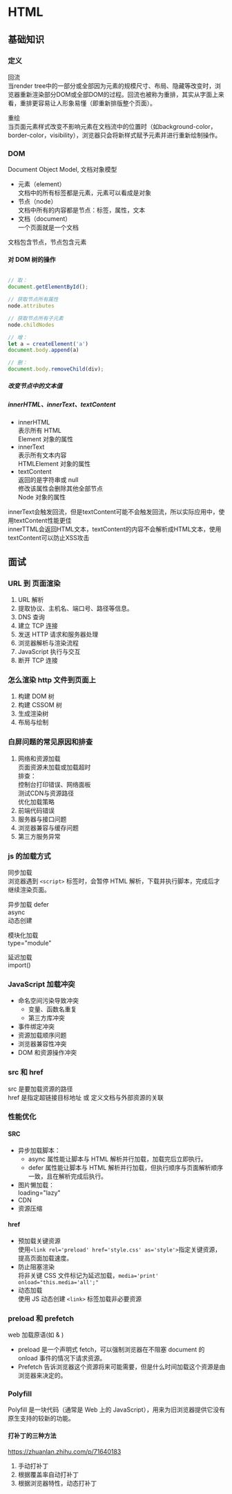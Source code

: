 # HTML

## 基础知识

### 定义

回流  
当render tree中的一部分或全部因为元素的规模尺寸、布局、隐藏等改变时，浏览器重新渲染部分DOM或全部DOM的过程。回流也被称为重排，其实从字面上来看，重排更容易让人形象易懂（即重新排版整个页面）。

重绘  
当页面元素样式改变不影响元素在文档流中的位置时（如background-color，border-color，visibility），浏览器只会将新样式赋予元素并进行重新绘制操作。

### DOM

Document Object Model, 文档对象模型  

- 元素（element）  
  文档中的所有标签都是元素，元素可以看成是对象  
- 节点（node）  
  文档中所有的内容都是节点：标签，属性，文本  
- 文档（document）  
  一个页面就是一个文档  

文档包含节点，节点包含元素  

#### 对 DOM 树的操作

```js

// 取：  
document.getElementById();

// 获取节点所有属性  
node.attributes  

// 获取节点所有子元素  
node.childNodes  

// 增：  
let a = createElement('a')
document.body.append(a)

// 删：
document.body.removeChild(div);

```

##### 改变节点中的文本值

##### innerHTML、innerText、textContent

- innerHTML  
  表示所有 HTML  
  Element 对象的属性  
- innerText  
  表示所有文本内容  
  HTMLElement 对象的属性  
- textContent  
  返回的是字符串或 null  
  修改该属性会删除其他全部节点  
  Node 对象的属性  

innerText会触发回流，但是textContent可能不会触发回流，所以实际应用中，使用textContent性能更佳  
innerTTML会返回HTML文本，textContent的内容不会解析成HTML文本，使用textContent可以防止XSS攻击  

## 面试

### URL 到 页面渲染

1. URL 解析  
  1. 提取协议、主机名、端口号、路径等信息。  
  2. DNS 查询  
2. 建立 TCP 连接  
3. 发送 HTTP 请求和服务器处理  
4. 浏览器解析与渲染流程  
5. JavaScript 执行与交互  
6. 断开 TCP 连接  

### 怎么渲染 http 文件到页面上

1. 构建 DOM 树  
2. 构建 CSSOM 树  
3. 生成渲染树  
4. 布局与绘制  

### 白屏问题的常见原因和排查

1. 网络和资源加载  
  页面资源未加载或加载超时  
  排查：  
    控制台打印错误、网络面板  
    测试CDN与资源路径  
    优化加载策略  
2. 前端代码错误  
3. 服务器与接口问题
4. 浏览器兼容与缓存问题  
5. 第三方服务异常

### js 的加载方式

同步加载  
  浏览器遇到 `<script>` 标签时，会暂停 HTML 解析，下载并执行脚本，完成后才继续渲染页面。  

异步加载
  defer  
  async  
  动态创建  

模块化加载  
  type="module"  

延迟加载  
  import()

### JavaScript 加载冲突

- 命名空间污染导致冲突  
  - 变量、函数名重复  
  - 第三方库冲突  
- 事件绑定冲突  
- 资源加载顺序问题  
- 浏览器兼容性冲突  
- DOM 和资源操作冲突  

### src 和 href

src 是要加载资源的路径  
href 是指定超链接目标地址 或 定义文档与外部资源的关联  

### 性能优化

#### SRC

- 异步加载脚本：  
  - async 属性能让脚本与 HTML 解析并行加载，加载完后立即执行。  
  - defer 属性能让脚本与 HTML 解析并行加载，但执行顺序与页面解析顺序一致，且在解析完成后执行。  
- 图片懒加载：  
  loading="lazy"  
- CDN  
- 资源压缩  

#### href

- 预加载关键资源  
  使用`<link rel='preload' href='style.css' as='style'>`指定关键资源，提高页面加载速度。  
- 防止阻塞渲染  
  将非关键 CSS 文件标记为延迟加载，`media='print' onload="this.media='all';"`  
- 动态加载  
  使用 JS 动态创建 `<link>` 标签加载非必要资源



### preload 和 prefetch

web 加载原语(如<link rel= preload > & <link rel= prefetch >)  

- preload 是一个声明式 fetch，可以强制浏览器在不阻塞 document 的 onload 事件的情况下请求资源。  
- Prefetch 告诉浏览器这个资源将来可能需要，但是什么时间加载这个资源是由浏览器来决定的。  

### Polyfill

Polyfill 是一块代码（通常是 Web 上的 JavaScript），用来为旧浏览器提供它没有原生支持的较新的功能。  

#### 打补丁的三种方法

https://zhuanlan.zhihu.com/p/71640183

1. 手动打补丁  
2. 根据覆盖率自动打补丁
3. 根据浏览器特性，动态打补丁

